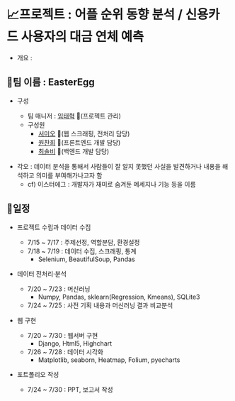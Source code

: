 # :chart_with_upwards_trend:프로젝트 : 어플 순위 동향 분석 / 신용카드 사용자의 대금 연체 예측

- 개요 : 

 

## :white_square_button:팀 이름 : EasterEgg

- 구성

  - 팀 매니저 : [임태혁](https://github.com/creamcheesesteak) :link:(프로젝트 관리)
  - 구성원
    - [서미오](https://github.com/mmeooo) :link:(웹 스크래핑, 전처리 담당)
    - [원찬희](https://github.com/Won9999) :link:(프론트엔드 개발 담당)
    - [최솔비](https://github.com/SolbiChoi) :link:(백엔드 개발 담당)

* 각오 : 데이터 분석을 통해서 사람들이 잘 알지 못했던 사실을 발견하거나 내용을 해석하고 의미를 부여해가나고자 함 
  * cf) 이스터에그 : 개발자가 재미로 숨겨둔 메세지나 기능 등을 이름



## :white_square_button:일정

- 프로젝트 수립과 데이터 수집

  - 7/15 ~ 7/17 : 주제선정, 역할분담, 환경설정
  - 7/18 ~ 7/19 : 데이터 수집, 스크래핑, 통계
    - Selenium, BeautifulSoup, Pandas

- 데이터 전처리·분석

  - 7/20 ~ 7/23 : 머신러닝
    - Numpy, Pandas, sklearn(Regression, Kmeans), SQLite3
  - 7/24 ~ 7/25 : 사전 기획 내용과 머신러닝 결과 비교분석

- 웹 구현

  - 7/20 ~ 7/30 : 웹서버 구현
    - Django, Html5, Highchart
  - 7/26 ~ 7/28 : 데이터 시각화
    - Matplotlib, seaborn, Heatmap, Folium, pyecharts

- 포트폴리오 작성 

  - 7/24 ~ 7/30 : PPT, 보고서 작성

